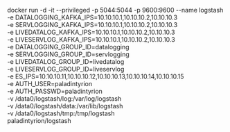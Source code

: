 docker run -d -it --privileged -p 5044:5044 -p 9600:9600 --name logstash \
  -e DATALOGGING_KAFKA_IPS=10.10.10.1,10.10.10.2,10.10.10.3 \
  -e SERVLOGGING_KAFKA_IPS=10.10.10.1,10.10.10.2,10.10.10.3 \
  -e LIVEDATALOG_KAFKA_IPS=10.10.10.1,10.10.10.2,10.10.10.3 \
  -e LIVESERVLOG_KAFKA_IPS=10.10.10.1,10.10.10.2,10.10.10.3 \
  -e DATALOGGING_GROUP_ID=datalogging \
  -e SERVLOGGING_GROUP_ID=servlogging \
  -e LIVEDATALOG_GROUP_ID=livedatalog \
  -e LIVESERVLOG_GROUP_ID=liveservlog \
  -e ES_IPS=10.10.10.11,10.10.10.12,10.10.10.13,10.10.10.14,10.10.10.15 \
  -e AUTH_USER=paladintyrion \
  -e AUTH_PASSWD=paladintyrion \
  -v /data0/logstash/log:/var/log/logstash \
  -v /data0/logstash/data:/var/lib/logstash \
  -v /data0/logstash/tmp:/tmp/logstash \
  paladintyrion/logstash
